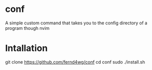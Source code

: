# conf 
A simple custom command that takes you to the config directory of a program though nvim

# Intallation
git clone https://github.com/fernd4wg/conf
cd conf
sudo ./install.sh
